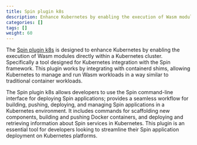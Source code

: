 ```yaml
---
title: Spin plugin k8s
description: Enhance Kubernetes by enabling the execution of Wasm modules directly within a Kubernetes cluster
categories: []
tags: []
weight: 60
---
```


The [Spin plugin k8s](https://github.com/spinkube/spin-plugin-k8s) is designed to enhance Kubernetes by enabling the execution of Wasm modules directly within a Kubernetes cluster. Specifically a tool designed for Kubernetes integration with the Spin framework. This plugin works by integrating with containerd shims, allowing Kubernetes to manage and run Wasm workloads in a way similar to traditional container workloads.

The Spin plugin k8s allows developers to use the Spin command-line interface for deploying Spin applications; provides a seamless workflow for building, pushing, deploying, and managing Spin applications in a Kubernetes environment. It includes commands for scaffolding new components, building and pushing Docker containers, and deploying and retrieving information about Spin services in Kubernetes. This plugin is an essential tool for developers looking to streamline their Spin application deployment on Kubernetes platforms.
